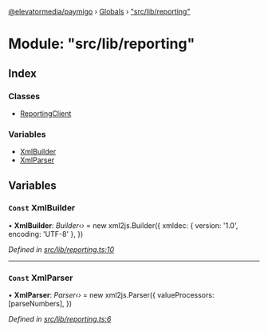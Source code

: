 [@elevatormedia/paymigo](../README.md) › [Globals](../globals.md) › ["src/lib/reporting"](_src_lib_reporting_.md)

# Module: "src/lib/reporting"

## Index

### Classes

-   [ReportingClient](../classes/_src_lib_reporting_.reportingclient.md)

### Variables

-   [XmlBuilder](_src_lib_reporting_.md#const-xmlbuilder)
-   [XmlParser](_src_lib_reporting_.md#const-xmlparser)

## Variables

### `Const` XmlBuilder

• **XmlBuilder**: _Builder‹›_ = new xml2js.Builder({
xmldec: { version: '1.0', encoding: 'UTF-8' },
})

_Defined in [src/lib/reporting.ts:10](https://github.com/ELEVATORmedia/paymigo/blob/a9a7ad7/src/lib/reporting.ts#L10)_

---

### `Const` XmlParser

• **XmlParser**: _Parser‹›_ = new xml2js.Parser({
valueProcessors: [parseNumbers],
})

_Defined in [src/lib/reporting.ts:6](https://github.com/ELEVATORmedia/paymigo/blob/a9a7ad7/src/lib/reporting.ts#L6)_
